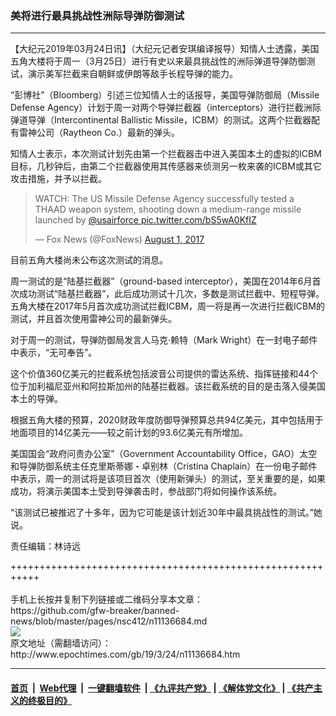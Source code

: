 ### 美将进行最具挑战性洲际导弹防御测试
------------------------

<p>
 【大纪元2019年03月24日讯】（大纪元记者安琪编译报导）知情人士透露，美国五角大楼将于周一（3月25日）进行有史以来最具挑战性的洲际弹道导弹防御测试，演示美军拦截来自朝鲜或伊朗等敌手长程导弹的能力。
</p>
<p>
 “彭博社”（Bloomberg）引述三位知情人士的话报导，美国导弹防御局（Missile Defense Agency）计划于周一对两个导弹拦截器（interceptors）进行拦截洲际弹道导弹（Intercontinental Ballistic Missile，ICBM）的测试。这两个拦截器配有雷神公司（Raytheon Co.）最新的弹头。
</p>
<p>
 知情人士表示，本次测试计划先由第一个拦截器击中进入美国本土的虚拟的ICBM目标，几秒钟后，由第二个拦截器使用其传感器来侦测另一枚来袭的ICBM或其它攻击措施，并予以拦截。
</p>
<p>
</p>
<blockquote class="twitter-tweet" data-lang="en">
 <p dir="ltr" lang="en">
  WATCH: The US Missile Defense Agency successfully tested a THAAD weapon system, shooting down a medium-range missile launched by
  <a href="https://twitter.com/usairforce?ref_src=twsrc%5Etfw">
   @usairforce
  </a>
  <a href="https://t.co/bS5wA0KfIZ">
   pic.twitter.com/bS5wA0KfIZ
  </a>
 </p>
 <p>
  — Fox News (@FoxNews)
  <a href="https://twitter.com/FoxNews/status/892196313055596545?ref_src=twsrc%5Etfw">
   August 1, 2017
  </a>
 </p>
</blockquote>
<p>
 <p>
 </p>
 <p>
  目前五角大楼尚未公布这次测试的消息。
 </p>
 <p>
  周一测试的是“陆基拦截器”（ground-based interceptor），美国在2014年6月首次成功测试“陆基拦截器”，此后成功测试十几次，多数是测试拦截中、短程导弹。五角大楼在2017年5月首次成功测试拦截ICBM，周一将是再一次进行拦截ICBM的测试，并且首次使用雷神公司的最新弹头。
 </p>
 <p>
  对于周一的测试，导弹防御局发言人马克·赖特（Mark Wright）在一封电子邮件中表示，“无可奉告”。
 </p>
 <p>
  这个价值360亿美元的拦截系统包括波音公司提供的雷达系统、指挥链接和44个位于加利福尼亚州和阿拉斯加州的陆基拦截器。该拦截系统的目的是击落入侵美国本土的导弹。
 </p>
 <p>
  根据五角大楼的预算，2020财政年度防御导弹预算总共94亿美元，其中包括用于地面项目的14亿美元——较之前计划的93.6亿美元有所增加。
 </p>
 <p>
  美国国会“政府问责办公室”（Government Accountability Office，GAO）太空和导弹防御系统主任克里斯蒂娜・卓别林（Cristina Chaplain）在一份电子邮件中表示，周一的测试将是该项目首次（使用新弹头）的测试，至关重要的是，如果成功，将演示美国本土受到导弹袭击时，参战部门将如何操作该系统。
 </p>
 <p>
  “该测试已被推迟了十多年，因为它可能是该计划近30年中最具挑战性的测试。”她说。
 </p>
 <p>
  责任编辑：林诗远
 </p>
</p>
+++++++++++++++++++++++++++++++++++++++++++++++++++++++++++<br/><br/>
手机上长按并复制下列链接或二维码分享本文章：<br/>
https://github.com/gfw-breaker/banned-news/blob/master/pages/nsc412/n11136684.md <br/>
<a href='https://github.com/gfw-breaker/banned-news/blob/master/pages/nsc412/n11136684.md'><img src='https://github.com/gfw-breaker/banned-news/blob/master/pages/nsc412/n11136684.md.png'/></a> <br/>
原文地址（需翻墙访问）：http://www.epochtimes.com/gb/19/3/24/n11136684.htm


------------------------
#### [首页](https://github.com/gfw-breaker/banned-news/blob/master/README.md) &nbsp;|&nbsp; [Web代理](https://github.com/labour-camp/helloworld) &nbsp;|&nbsp; [一键翻墙软件](https://github.com/gfw-breaker/nogfw/blob/master/README.md) &nbsp;| [《九评共产党》](https://github.com/gfw-breaker/9ping.md/blob/master/README.md#九评之一评共产党是什么) | [《解体党文化》](https://github.com/gfw-breaker/jtdwh.md/blob/master/README.md) | [《共产主义的终极目的》](https://github.com/gfw-breaker/gczydzjmd.md/blob/master/README.md)

